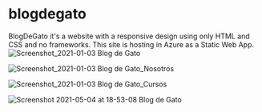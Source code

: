 # blogdegato
BlogDeGato it's a website with a responsive design using only HTML and CSS and no frameworks. This site is hosting in Azure as a Static Web App.
![Screenshot_2021-01-03 Blog de Gato](https://user-images.githubusercontent.com/46696166/103502309-b0073f00-4e05-11eb-81fd-73c7dd2721e5.jpg)

![Screenshot_2021-01-03 Blog de Gato_Nosotros](https://user-images.githubusercontent.com/46696166/103502364-d75e0c00-4e05-11eb-922e-32cc6b97ddca.jpg)

![Screenshot_2021-01-03 Blog de Gato_Cursos](https://user-images.githubusercontent.com/46696166/103502376-e3e26480-4e05-11eb-96a0-55b2a4bfdaba.jpg)

![Screenshot 2021-05-04 at 18-53-08 Blog de Gato](https://user-images.githubusercontent.com/46696166/117089762-4e030b80-ad0b-11eb-9f42-9dd221b1d97e.png)
